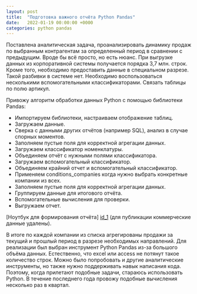 ```yaml
---
layout: post
title:  "Подготовка важного отчёта Python Pandas"
date:   2022-01-19 00:00:00 +0000
categories: python pandas
---
```

[id_1]: https://github.com/NikLaz25/Different-tasks/blob/main/%D0%9E%D1%82%D1%87%D1%91%D1%82_Pandas%20.ipynb

Поставлена аналитическая задача, проанализировать динамику продаж по выбранным контрагентам за определенный период в сравнении с предыдущим. Вроде бы всё просто, но есть нюанс. При выгрузке данных из корпоративной системы получается порядка 3,7 млн. строк. Кроме того, необходимо предоставить данные в специальном разрезе. Такой разбивки в системе нет. Необходимо воспользоваться несколькими вспомогательными классификаторами. Связать таблицы по полю артикул.

Привожу алгоритм обработки данных Python  с помощью библиотеки Pandas:
* Импортируем библиотеки, настраиваем отображение таблиц.
* Загружаем данные.
* Сверка с данными других отчётов (например SQL), анализ в случае спорных моментов.
* Заполняем пустые поля для корректной агрегации данных.
* Загружаем классификатор номенклатуры.
* Объединяем отчёт с нужными полями классификатора.
* Загружаем вспомогательный классификатор.
* Объединяем крайний отчет и вспомогательный классификатор.
* Применяем conditions_companies когда нужно выбрать конкретные компании из всех.
* Заполняем пустые поля для корректной агрегации данных.
* Группируем данные для итогового отчёта.
* Вспомогательные вычисления для проверки.
* Выгружаем отчет.


[Ноутбук для формирования отчёта] [id_1] (для публикации коммерческие данные удалены).



В итоге по каждой компании из списка агрегированы продажи за текущий и прошлый период 
в разрезе необходимых направлений.
Для реализации был выбран инструмент Python Pandas из-за большого объёма данных. 
Естественно, что excel или access не потянут такое количество строк. 
Можно было попробовать и другие аналитические инструменты, но также нужно поддерживать навык 
написания кода. Поэтому, когда прилетают подобные задачи, стараюсь использовать Python. 
В течение последнего года провожу подобные вычисления несколько раз в квартал.




